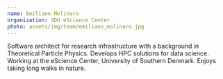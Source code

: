 ```yaml
---
name: Emiliano Molinaro
organization: SDU eScience Center
photo: assets/img/team/emiliano_molinaro.jpg
---
```


Software architect for research infrastructure with a background in Theoretical Particle
Physics. Develops HPC solutions for data science. Working at the eScience Center, University of Southern Denmark. Enjoys taking long walks in nature.
